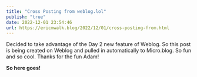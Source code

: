 ```yaml
---
title: "Cross Posting from weblog.lol"
publish: "true"
date: 2022-12-01 23:54:46
url: https://ericmwalk.blog/2022/12/01/cross-posting-from.html
---
```


<p>Decided to take advantage of the Day 2 new feature of Weblog. So this post is being created on Weblog and pulled in automatically to Micro.blog. So fun and so cool. Thanks for the fun Adam!</p>
<p><strong>So here goes!</strong></p>